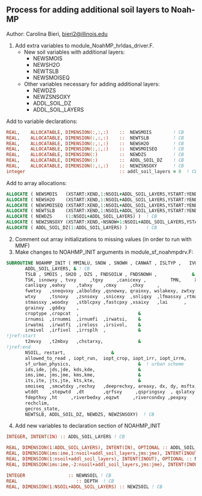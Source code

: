 ## Process for adding additional soil layers to Noah-MP 
Author: Carolina Bieri, bieri2@illinois.edu

1.	Add extra variables to module_NoahMP_hrldas_driver.F. 
    - New soil variables with additional layers:
      - NEWSMOIS
      - NEWSH2O 
      - NEWTSLB
      - NEWSMOISEQ
    - Other variables necessary for adding additional layers:
      - NEWDZS
      - NEWZSNSOXY
      - ADDL_SOIL_DZ
      - ADDL_SOIL_LAYERS

Add to variable declarations:

```fortran
REAL,    ALLOCATABLE, DIMENSION(:,:,:)    ::  NEWSMOIS        ! CB
REAL,    ALLOCATABLE, DIMENSION(:,:,:)    ::  NEWTSLB         ! CB
REAL,    ALLOCATABLE, DIMENSION(:,:,:)    ::  NEWSH2O         ! CB
REAL,    ALLOCATABLE, DIMENSION(:,:,:)    ::  NEWSMOISEQ      ! CB
REAL,    ALLOCATABLE, DIMENSION(:)        ::  NEWDZS          ! CB
REAL,    ALLOCATABLE, DIMENSION(:)        ::  ADDL_SOIL_DZ    ! CB
REAL,    ALLOCATABLE, DIMENSION(:,:,:)    ::  NEWZSNSOXY      ! CB
integer                                   :: addl_soil_layers = 8  ! CB
```

Add to array allocations:
```fortran
ALLOCATE ( NEWSMOIS   (XSTART:XEND,1:NSOIL+ADDL_SOIL_LAYERS,YSTART:YEND) ) ! CB
ALLOCATE ( NEWSH2O    (XSTART:XEND,1:NSOIL+ADDL_SOIL_LAYERS,YSTART:YEND) ) ! CB
ALLOCATE ( NEWSMOISEQ (XSTART:XEND,1:NSOIL+ADDL_SOIL_LAYERS,YSTART:YEND) ) ! CB
ALLOCATE ( NEWTSLB    (XSTART:XEND,1:NSOIL+ADDL_SOIL_LAYERS,YSTART:YEND) ) ! CB
ALLOCATE ( NEWDZS     (1:NSOIL+ADDL_SOIL_LAYERS) )  ! CB
ALLOCATE ( NEWZSNSOXY (XSTART:XEND,-NSNOW+1:NSOIL+ADDL_SOIL_LAYERS,YSTART:YEND) )  ! CB
ALLOCATE ( ADDL_SOIL_DZ(1:ADDL_SOIL_LAYERS) )       ! CB
```

2.	Comment out array initializations to missing values (in order to run with MMF)
3.	Make changes to NOAHMP_INIT arguments in module_sf_noahmpdrv.F:

```fortran
SUBROUTINE NOAHMP_INIT ( MMINLU, SNOW , SNOWH , CANWAT , ISLTYP ,   IVGTYP, XLAT, &
       ADDL_SOIL_LAYERS, & ! CB
       TSLB , SMOIS , SH2O , DZS , FNDSOILW , FNDSNOWH ,             &
       TSK, isnowxy , tvxy     ,tgxy     ,canicexy ,         TMN,     XICE,   &
       canliqxy ,eahxy    ,tahxy    ,cmxy     ,chxy     ,                     &
       fwetxy   ,sneqvoxy ,alboldxy ,qsnowxy, qrainxy, wslakexy, zwtxy, waxy, &
       wtxy     ,tsnoxy   ,zsnsoxy  ,snicexy  ,snliqxy  ,lfmassxy ,rtmassxy , &
       stmassxy ,woodxy   ,stblcpxy ,fastcpxy ,xsaixy   ,lai      ,           &
       grainxy  ,gddxy    ,                                                   &
       croptype ,cropcat  ,                      &
       irnumsi  ,irnummi  ,irnumfi  ,irwatsi,    &
       irwatmi  ,irwatfi  ,ireloss  ,irsivol,    &
       irmivol  ,irfivol  ,irrsplh  ,            &
!jref:start
       t2mvxy   ,t2mbxy   ,chstarxy,             &
!jref:end
       NSOIL, restart,                 &
       allowed_to_read , iopt_run,  iopt_crop, iopt_irr, iopt_irrm,           &
       sf_urban_physics,                         &  ! urban scheme
       ids,ide, jds,jde, kds,kde,                &
       ims,ime, jms,jme, kms,kme,                &
       its,ite, jts,jte, kts,kte,                &
       smoiseq  ,smcwtdxy ,rechxy   ,deeprechxy, areaxy, dx, dy, msftx, msfty,&     ! Optional groundwater
       wtddt    ,stepwtd  ,dt       ,qrfsxy     ,qspringsxy  , qslatxy    ,  &      ! Optional groundwater
       fdepthxy ,ht     ,riverbedxy ,eqzwt     ,rivercondxy ,pexpxy       ,  &      ! Optional groundwater
       rechclim,                                                             &      ! Optional groundwater
       gecros_state,                                                         &       ! Optional gecros crop
       NEWTSLB, ADDL_SOIL_DZ, NEWDZS, NEWZSNSOXY)  ! CB

```
4. Add new variables to declaration section of NOAHMP_INIT

```fortran
INTEGER, INTENT(IN) :: ADDL_SOIL_LAYERS ! CB

REAL, DIMENSION(1:ADDL_SOIL_LAYERS), INTENT(IN), OPTIONAL :: ADDL_SOIL_DZ ! CB
REAL, DIMENSION(ims:ime,1:nsoil+addl_soil_layers,jms:jme), INTENT(INOUT), OPTIONAL :: NEWTSLB ! CB
REAL, DIMENSION(1:nsoil+addl_soil_layers), INTENT(INOUT), OPTIONAL :: NEWDZS ! CB
REAL, DIMENSION(ims:ime,-2:nsoil+addl_soil_layers,jms:jme), INTENT(INOUT), OPTIONAL :: NEWZSNSOXY  ! CB

INTEGER                :: NEWNSOIL ! CB
REAL                      :: DEPTH  ! CB
REAL, DIMENSION(1:NSOIL+ADDL_SOIL_LAYERS) :: NEWZSOIL ! CB
```


